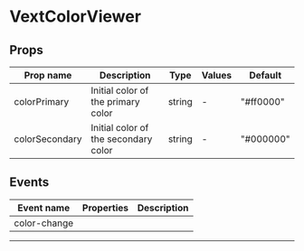 # VextColorViewer

## Props

| Prop name      | Description                          | Type   | Values | Default   |
| -------------- | ------------------------------------ | ------ | ------ | --------- |
| colorPrimary   | Initial color of the primary color   | string | -      | "#ff0000" |
| colorSecondary | Initial color of the secondary color | string | -      | "#000000" |

## Events

| Event name   | Properties | Description |
| ------------ | ---------- | ----------- |
| color-change |            |

---

